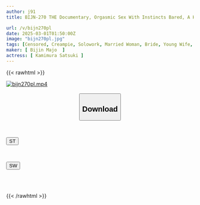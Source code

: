 ```yaml
---
author: j91
title: BIJN-270 THE Documentary, Orgasmic Sex With Instincts Bared, A Horny, Horny Wife With A Strong Sexual Desire Goes Crazy In A Cum-Covered Orgy, Satsuki Kamimura

url: /v/bijn270pl
date: 2025-03-01T01:50:00Z
image: "bijn270pl.jpg"
tags: [Censored, Creampie, Solowork, Married Woman, Bride, Young Wife, Documentary, Promiscuity	]
maker: [ Bijin Majo  ]
actress: [ Kamimura Satsuki ]
---
```



{{< rawhtml >}}

<div class="video" data-videoid="WboJ3LagpPfb4XJ">
    <a href="javascript:;">
        <img src="/v/bijn270pl/bijn270pl.jpg" width="WIDTH" height="HEIGHT" alt="bijn270pl.mp4" loading="lazy">
    </a>
</div>

<script type="text/javascript" src="https://j91.asia/asset/on-demand-st.js"></script>

<br>
  <link rel="stylesheet" href="https://j91.asia/asset/bs5.css">
  
  <center>
  <button class="btn btn-primary" type="button" data-bs-toggle="collapse" data-bs-target=".multi-collapse" aria-expanded="false" aria-controls="multiCollapseExample1 multiCollapseExample2"><h2>Download</h2></button></center>
</p>
<div class="row">
  <div class="col">
    <div class="collapse multi-collapse" id="multiCollapseExample1">
      <div class="card card-body">
	      	      <br>
<div class="buttons">  
<p><a href="/v/bijn270pl/st.html" target="_blank"><button class="btn-hover color-3"><i class="fa fa-download"></i> ST</button></a></p></div>
    </div>
  </div>
</div>
  <div class="col">
    <div class="collapse multi-collapse" id="multiCollapseExample2">
      <div class="card card-body">
	      <br>
<div class="buttons">
<p><a href="/v/bijn270pl/sw.html" target="_blank"><button class="btn-hover color-2"><i class="fa fa-download"></i> SW</button></a></p></div>
<br><br>
      </div>
    </div>
  </div>
</div>

{{< /rawhtml >}}